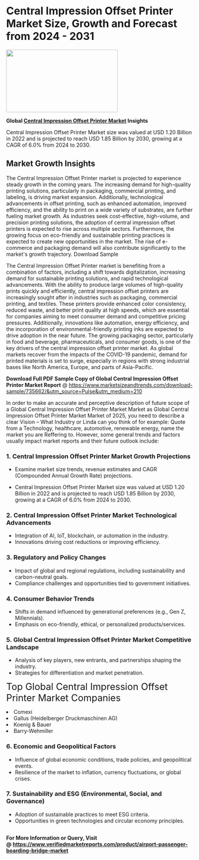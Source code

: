 <H1>Central Impression Offset Printer Market Size, Growth and Forecast from 2024 - 2031</H1><img class="aligncenter size-medium wp-image-584254" src="https://thirdeyenews.in/wp-content/uploads/2024/09/Global-Market-Research-300x168.jpeg" alt="" width="300" height="168" /><p><strong>Global&nbsp;<a href="https://www.marketsizeandtrends.com/download-sample/735662/&amp;utm_source=Pulse&amp;utm_medium=210">Central Impression Offset Printer Market</a> Insights</strong></p><p>Central Impression Offset Printer Market size was valued at USD 1.20 Billion in 2022 and is projected to reach USD 1.85 Billion by 2030, growing at a CAGR of 6.0% from 2024 to 2030.</p><p><h2>Market Growth Insights</h2> <p>The Central Impression Offset Printer market is projected to experience steady growth in the coming years. The increasing demand for high-quality printing solutions, particularly in packaging, commercial printing, and labeling, is driving market expansion. Additionally, technological advancements in offset printing, such as enhanced automation, improved efficiency, and the ability to print on a wide variety of substrates, are further fueling market growth. As industries seek cost-effective, high-volume, and precision printing solutions, the adoption of central impression offset printers is expected to rise across multiple sectors. Furthermore, the growing focus on eco-friendly and sustainable printing practices is expected to create new opportunities in the market. The rise of e-commerce and packaging demand will also contribute significantly to the market's growth trajectory. Download Sample</p> <p>The Central Impression Offset Printer market is benefiting from a combination of factors, including a shift towards digitalization, increasing demand for sustainable printing solutions, and rapid technological advancements. With the ability to produce large volumes of high-quality prints quickly and efficiently, central impression offset printers are increasingly sought after in industries such as packaging, commercial printing, and textiles. These printers provide enhanced color consistency, reduced waste, and better print quality at high speeds, which are essential for companies aiming to meet consumer demand and competitive pricing pressures. Additionally, innovations like automation, energy efficiency, and the incorporation of environmental-friendly printing inks are expected to drive adoption in the near future. The growing packaging sector, particularly in food and beverage, pharmaceuticals, and consumer goods, is one of the key drivers of the central impression offset printer market. As global markets recover from the impacts of the COVID-19 pandemic, demand for printed materials is set to surge, especially in regions with strong industrial bases like North America, Europe, and parts of Asia-Pacific. </p><p><span class=""><strong>Download Full PDF Sample Copy of Global Central Impression Offset Printer Market Report</strong> @ <a href="https://www.marketsizeandtrends.com/download-sample/735662/&amp;utm_source=Pulse&amp;utm_medium=210" target="_blank">https://www.marketsizeandtrends.com/download-sample/735662/&amp;utm_source=Pulse&amp;utm_medium=210</a></span></p><p>In order to make an accurate and perceptive description of future scope of a Global&nbsp;Central Impression Offset Printer Market Market as Global&nbsp;Central Impression Offset Printer Market Market of 2025, you need to describe a clear Vision &ndash; What Industry or Linda can you think of for example: Quote from a Technology, healthcare, automotive, renewable energy, name the market you are Reffering to. However, some general trends and factors usually impact market reports and their future outlook include:</p><h3>1.&nbsp;<strong>Central Impression Offset Printer Market Growth Projections</strong></h3><ul><li>Examine market size trends, revenue estimates and CAGR (Compounded Annual Growth Rate) projections.</li><li><p>Central Impression Offset Printer Market size was valued at USD 1.20 Billion in 2022 and is projected to reach USD 1.85 Billion by 2030, growing at a CAGR of 6.0% from 2024 to 2030.</p></li></ul><h3>2.&nbsp;<strong>Central Impression Offset Printer Market Technological Advancements</strong></h3><ul><li>Integration of AI, IoT, blockchain, or automation in the industry.</li><li>Innovations driving cost reductions or improving efficiency.</li></ul><h3>3.&nbsp;<strong>Regulatory and Policy Changes</strong></h3><ul><li>Impact of global and regional regulations, including sustainability and carbon-neutral goals.</li><li>Compliance challenges and opportunities tied to government initiatives.</li></ul><h3>4.&nbsp;<strong>Consumer Behavior Trends</strong></h3><ul><li>Shifts in demand influenced by generational preferences (e.g., Gen Z, Millennials).</li><li>Emphasis on eco-friendly, ethical, or personalized products/services.</li></ul><h3>5.&nbsp;<strong>Global Central Impression Offset Printer Market Competitive Landscape</strong></h3><ul><li>Analysis of key players, new entrants, and partnerships shaping the industry.</li><li>Strategies for differentiation and market penetration.</li></ul><p data-pm-slice="1 1 []"><span style="color: inherit; font-family: inherit; font-size: 25px;">Top Global Central Impression Offset Printer Market Companies</span></p><div class="" data-test-id=""><p><li>Comexi</li><li> Gallus (Heidelberger Druckmaschinen AG)</li><li> Koenig & Bauer</li><li> Barry-Wehmiller</li></p></div><h3>6.&nbsp;<strong>Economic and Geopolitical Factors</strong></h3><ul><li>Influence of global economic conditions, trade policies, and geopolitical events.</li><li>Resilience of the market to inflation, currency fluctuations, or global crises.</li></ul><h3>7.&nbsp;<strong>Sustainability and ESG (Environmental, Social, and Governance)</strong></h3><ul><li>Adoption of sustainable practices to meet ESG criteria.</li><li>Opportunities in green technologies and circular economy principles.</li></ul><h2><strong style="font-size: 14px;">For More Information or Query, Visit @&nbsp;</strong><a style="background-color: #ffffff; font-size: 14px;" href="https://www.marketsizeandtrends.com/report/central-impression-offset-printer-market/" target="_blank">https://www.verifiedmarketreports.com/product/airport-passenger-boarding-bridge-market</a></h2>
